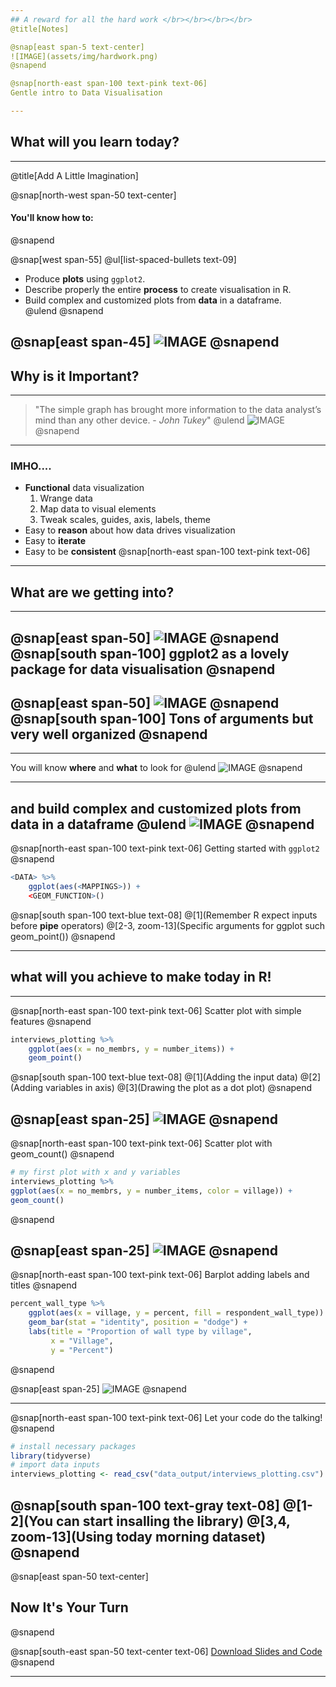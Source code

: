 ```yaml
---
## A reward for all the hard work </br></br></br></br> 
@title[Notes]

@snap[east span-5 text-center]
![IMAGE](assets/img/hardwork.png)
@snapend

@snap[north-east span-100 text-pink text-06]
Gentle intro to Data Visualisation

---
```

## What will you learn today?

---
@title[Add A Little Imagination]

@snap[north-west span-50 text-center]
#### You'll know how to:
@snapend

@snap[west span-55]
@ul[list-spaced-bullets text-09]
- Produce **plots** using ```ggplot2```. </br>
- Describe properly the entire **process** to create visualisation in R. </br>
- Build complex and customized plots from **data** in a dataframe. </br>
@ulend
@snapend

@snap[east span-45]
![IMAGE](assets/img/objectives.gif)
@snapend
---

## Why is it Important?

---

> "The simple graph has brought more information to the data analyst’s mind than any other device. - *John Tukey*"
@ulend
![IMAGE](assets/img/Tukey.jpg)
@snapend

---
### IMHO....
* **Functional** data visualization
	1. Wrange data
	2. Map data to visual elements
	3. Tweak scales, guides, axis, labels, theme
* Easy to **reason** about how data drives visualization
* Easy to **iterate**
* Easy to be **consistent**
@snap[north-east span-100 text-pink text-06]

---

## What are we getting into?

---
@snap[east span-50]
![IMAGE](assets/img/hex-ggplot2.png)
@snapend
@snap[south span-100]
**ggplot2** as a lovely package for **data visualisation**
@snapend
---
@snap[east span-50]
![IMAGE](assets/img/hex-ggplot2.png)
@snapend
@snap[south span-100]
Tons of arguments but very well organized
@snapend
---
---

You will know **where** and **what** to look for
@ulend
![IMAGE](assets/img/poppins-bag.gif)
@snapend

---
and build complex and customized plots from data in a dataframe
@ulend
![IMAGE](assets/img/poppins-bag-kids.gif)
@snapend
---
@snap[north-east span-100 text-pink text-06]
Getting started with ```ggplot2```
@snapend

```r zoom-8
<DATA> %>% 
    ggplot(aes(<MAPPINGS>)) +
    <GEOM_FUNCTION>()
```

@snap[south span-100 text-blue text-08]
@[1](Remember R expect inputs before **pipe** operators)
@[2-3, zoom-13](Specific arguments for ggplot such  geom_point())
@snapend


---

## what will you achieve to make today in R!
---
@snap[north-east span-100 text-pink text-06]
Scatter plot with simple features
@snapend

```r zoom-6
interviews_plotting %>%
    ggplot(aes(x = no_membrs, y = number_items)) +
    geom_point()
```

@snap[south span-100 text-blue text-08]
@[1](Adding the input data)
@[2](Adding variables in axis)
@[3](Drawing the plot as a dot plot)
@snapend

@snap[east span-25]
![IMAGE](assets/img/graph1.png)
@snapend
---
@snap[north-east span-100 text-pink text-06]
Scatter plot with geom_count()
@snapend

```r zoom-6
# my first plot with x and y variables
interviews_plotting %>%
ggplot(aes(x = no_membrs, y = number_items, color = village)) +
geom_count()
```

@snapend

@snap[east span-25]
![IMAGE](assets/img/graph4.png)
@snapend
---
@snap[north-east span-100 text-pink text-06]
Barplot adding labels and titles
@snapend

```r zoom-6
percent_wall_type %>%
    ggplot(aes(x = village, y = percent, fill = respondent_wall_type)) +
    geom_bar(stat = "identity", position = "dodge") +
    labs(title = "Proportion of wall type by village",
         x = "Village",
         y = "Percent")
```

@snapend

@snap[east span-25]
![IMAGE](assets/img/graph5.png)
@snapend

---
@snap[north-east span-100 text-pink text-06]
Let your code do the talking!
@snapend

```r zoom-6
# install necessary packages
library(tidyverse)
# import data inputs
interviews_plotting <- read_csv("data_output/interviews_plotting.csv")
```

@snap[south span-100 text-gray text-08]
@[1-2](You can start insalling the library)
@[3,4, zoom-13](Using today morning dataset)
@snapend
---


@snap[east span-50 text-center]
## Now It's **Your** Turn
@snapend

@snap[south-east span-50 text-center text-06]
[Download Slides and Code](https://github.com/carlosug/in-data-carpentry-slides)
@snapend

---